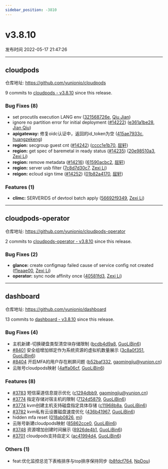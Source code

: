 ```yaml
---
sidebar_position: -3810
---
```


# v3.8.10

发布时间 2022-05-17 21:47:26

-----

## cloudpods

仓库地址: https://github.com/yunionio/cloudpods

9 commits to [cloudpods - v3.8.10] since this release.

### Bug Fixes (8)
- set procutils execution LANG env ([321568726e](https://github.com/yunionio/cloudpods/commit/321568726e861b6e7002f2daf6a96e3f3fd5bc45), [Qiu Jian](mailto:qiujian@yunionyun.com))
- ignore no partition error for initial deployment ([#14222](https://github.com/yunionio/cloudpods/issues/14222)) ([e361a1be28](https://github.com/yunionio/cloudpods/commit/e361a1be281c534104c45ae1556225b0b9833347), [Jian Qiu](mailto:swordqiu@gmail.com))
- **apigateway:** 修复oidc认证中，返回的id_token为空 ([415ae7933c](https://github.com/yunionio/cloudpods/commit/415ae7933c8fa0e87d44059b6d849491be610e8f), [huangzekeng](mailto:huangzekeng@grgbanking.com))
- **region:** secgroup guest cnt ([#14242](https://github.com/yunionio/cloudpods/issues/14242)) ([cccc1e1b70](https://github.com/yunionio/cloudpods/commit/cccc1e1b702cd7f0b3eeac4b068d230db2b2dc07), [屈轩](mailto:qu_xuan@icloud.com))
- **region:** get spec of baremetal in ready status ([#14235](https://github.com/yunionio/cloudpods/issues/14235)) ([20e98510a3](https://github.com/yunionio/cloudpods/commit/20e98510a3a09e96003dc084764667c706412db5), [Zexi Li](mailto:zexi.li@icloud.com))
- **region:** remove metadata ([#14216](https://github.com/yunionio/cloudpods/issues/14216)) ([61590acbc2](https://github.com/yunionio/cloudpods/commit/61590acbc2e9a94e65621da0afbe710cea6d3fae), [屈轩](mailto:qu_xuan@icloud.com))
- **region:** server usb filter ([7c8d7d30c7](https://github.com/yunionio/cloudpods/commit/7c8d7d30c7a4c50d306eadfad2c3c4091ccb0555), [Zexi Li](mailto:zexi.li@icloud.com))
- **reigon:** ecloud sign time ([#14252](https://github.com/yunionio/cloudpods/issues/14252)) ([01b82a4170](https://github.com/yunionio/cloudpods/commit/01b82a41700f8828e78142a57e532b7c3440f04a), [屈轩](mailto:qu_xuan@icloud.com))

### Features (1)
- **climc:** SERVERIDS of devtool batch apply ([56692f9349](https://github.com/yunionio/cloudpods/commit/56692f93490e8cb7262530ac5ad859b3c73976e6), [Zexi Li](mailto:zexi.li@icloud.com))

[cloudpods - v3.8.10]: https://github.com/yunionio/cloudpods/compare/v3.8.9...v3.8.10
-----

## cloudpods-operator

仓库地址: https://github.com/yunionio/cloudpods-operator

2 commits to [cloudpods-operator - v3.8.10] since this release.

### Bug Fixes (2)
- **glance:** create configmap failed cause of service config not created ([f1eaae00](https://github.com/yunionio/cloudpods-operator/commit/f1eaae00deed4ac484312c709de949ea8d389efa), [Zexi Li](mailto:zexi.li@icloud.com))
- **operator:** sync node affinity once ([40581fd3](https://github.com/yunionio/cloudpods-operator/commit/40581fd3115139883353c58a2c7cd48f31ebbc8d), [Zexi Li](mailto:zexi.li@icloud.com))

[cloudpods-operator - v3.8.10]: https://github.com/yunionio/cloudpods-operator/compare/v3.8.9...v3.8.10
-----

## dashboard

仓库地址: https://github.com/yunionio/dashboard

13 commits to [dashboard - v3.8.10] since this release.

### Bug Fixes (4)
- 主机新建-切换硬盘类型清空块存储限制 ([bcdb4d9a8](https://github.com/yunionio/dashboard/commit/bcdb4d9a820f7a6507ec7fccfd6139a3012fbad1), [GuoLiBin6](mailto:782518577@qq.com))
- [#8401](https://github.com/yunionio/dashboard/issues/8401) 安全组增加绑定作为系统资源的虚拟机数量展示 ([3c8a0f351](https://github.com/yunionio/dashboard/commit/3c8a0f351e4168c5a95ffe0c0916a2962afdce25), [GuoLiBin6](mailto:782518577@qq.com))
- [#8404](https://github.com/yunionio/dashboard/issues/8404) 开启MFA的用户存在刷屏问题 ([b52baf332](https://github.com/yunionio/dashboard/commit/b52baf332f710722df4d02dda1615b82911bdec0), [gaomingjiu@yunion.cn](mailto:gaomingjiu@yunion.cn))
- 云账号cloudpods映射 ([4affa06cf](https://github.com/yunionio/dashboard/commit/4affa06cff722ac0700764a81541a58dc5c5fb45), [GuoLiBin6](mailto:782518577@qq.com))

### Features (8)
- [#3783](https://github.com/yunionio/dashboard/issues/3783) 短信渠道信息提示优化 ([c1294dbb9](https://github.com/yunionio/dashboard/commit/c1294dbb9344d4698bbcf99f783c448e47da1d30), [gaomingjiu@yunion.cn](mailto:gaomingjiu@yunion.cn))
- [#3774](https://github.com/yunionio/dashboard/issues/3774) 指定存储对宿主机的限制 ([7124d5879](https://github.com/yunionio/dashboard/commit/7124d5879d917065a59204d72a265a2fb43cc1c8), [GuoLiBin6](mailto:782518577@qq.com))
- [#3774](https://github.com/yunionio/dashboard/issues/3774) kvm创建主机支持磁盘指定具体存储 ([c11968b8a](https://github.com/yunionio/dashboard/commit/c11968b8a635cff3982c6542737162e1a8fc5439), [GuoLiBin6](mailto:782518577@qq.com))
- [#3782](https://github.com/yunionio/dashboard/issues/3782) kvm私有云设置磁盘速度优化 ([436b41967](https://github.com/yunionio/dashboard/commit/436b419673aa3a5b1a63525d2afcf3a4e254bcb4), [GuoLiBin6](mailto:782518577@qq.com))
- hidden mfa reset ([018ab0826](https://github.com/yunionio/dashboard/commit/018ab0826b4e5631a75f0ff58fe589af347dbc0f), [mj](mailto:gaomingjiu@yunion.cn))
- 云账号新建cloudpods映射 ([85862cce0](https://github.com/yunionio/dashboard/commit/85862cce0a8037e833188f69aa7944a0ab63e08e), [GuoLiBin6](mailto:782518577@qq.com))
- [#3748](https://github.com/yunionio/dashboard/issues/3748) 资源增加创建时间展示 ([8926de4b1](https://github.com/yunionio/dashboard/commit/8926de4b13026c4b4f27031d8bdedc2d71f31e1f), [GuoLiBin6](mailto:782518577@qq.com))
- [#3701](https://github.com/yunionio/dashboard/issues/3701) cloudpods支持自定义 ([ac41994d4](https://github.com/yunionio/dashboard/commit/ac41994d4b43597ae8fc2840cdc4306c9d3b59ff), [GuoLiBin6](mailto:782518577@qq.com))

### Others (1)
- feat:优化监控总览下表格排序与top排序保持同步 ([b8fdcf764](https://github.com/yunionio/dashboard/commit/b8fdcf764d885c3398065d43e020edc8120e2537), [NpDou](mailto:1281564068@qq.com))

[dashboard - v3.8.10]: https://github.com/yunionio/dashboard/compare/v3.8.9...v3.8.10

